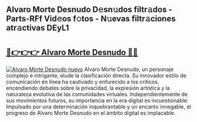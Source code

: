 ## Alvaro Morte Desnudo D𝚎sn𝚞dos filtr𝚊dos - Parts-RFf Vid𝚎os f𝚘tos - N𝚞evas filtr𝚊ciones atr𝚊ctivas DEyL1

# <h2><a href="http://mbdbzjp.tromn.icu/?c=Alvaro+Morte+Desnudo">🔗👉👉👉 Alvaro Morte Desnudo 🔗🔗</a></h2>

[![Alvaro Morte Desnudo nuevo](https://i.imgur.com/pEAQMta.gif)](http://mbdbzjp.tromn.icu/?c=Alvaro+Morte+Desnudo)
Alvaro Morte Desnudo, un personaje complejo e intrigante, elude la clasificación directa. Su innovador estilo de comunicación en línea ha cautivado y enfurecido a los críticos, encendiendo debates sobre la privacidad, la expresión artística y la naturaleza evolutiva de las comunidades virtuales. Independientemente de sus movimientos futuros, su importancia en la era digital es incuestionable. Impulsado por una determinación inquebrantable y un encanto innegable, el progreso de Alvaro Morte Desnudo en el ámbito digital es implacable.
